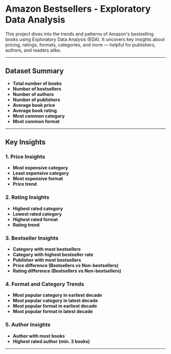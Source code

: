 # Amazon Bestsellers - Exploratory Data Analysis

This project dives into the trends and patterns of Amazon's bestselling books using Exploratory Data Analysis (EDA). It uncovers key insights about pricing, ratings, formats, categories, and more — helpful for publishers, authors, and readers alike.

---

## Dataset Summary

- **Total number of books**
- **Number of bestsellers** 
- **Number of authors** 
- **Number of publishers**
- **Average book price**  
- **Average book rating** 
- **Most common category**  
- **Most common format**

---

## Key Insights

### 1. Price Insights
- **Most expensive category**
- **Least expensive category**
- **Most expensive format**
- **Price trend**

### 2. Rating Insights
- **Highest rated category**
- **Lowest rated category**
- **Highest rated format**
- **Rating trend**

### 3. Bestseller Insights
- **Category with most bestsellers**
- **Category with highest bestseller rate**
- **Publisher with most bestsellers**
- **Price difference (Bestsellers vs Non-bestsellers)**
- **Rating difference (Bestsellers vs Non-bestsellers)**

### 4. Format and Category Trends
- **Most popular category in earliest decade**
- **Most popular category in latest decade**
- **Most popular format in earliest decade**
- **Most popular format in latest decade**

### 5. Author Insights
- **Author with most books**
- **Highest rated author (min. 3 books)**
---

